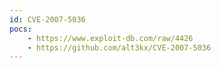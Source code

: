 ```yaml
---
id: CVE-2007-5036
pocs: 
    - https://www.exploit-db.com/raw/4426
    - https://github.com/alt3kx/CVE-2007-5036
---
```

